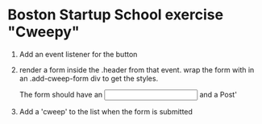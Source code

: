 Boston Startup School exercise "Cweepy"
=========

1. Add an event listener for the button 
2. render a form inside the .header from that event.
   wrap the form with in an .add-cweep-form div to get
   the styles.

   The form should have an <input class='message'/>
   and a <a class='button'>Post'</a>
3. Add a 'cweep' to the list when the form is submitted
